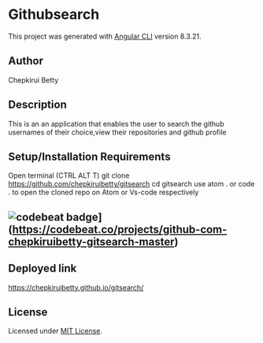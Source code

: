 # Githubsearch

This project was generated with [Angular CLI](https://github.com/angular/angular-cli) version 8.3.21.


## Author

Chepkirui Betty

## Description

This is an an application that enables the user to search the github usernames of their choice,view their repositories and github profile


## Setup/Installation Requirements

 Open terminal (CTRL ALT T)
 git clone https://github.com/chepkiruibetty/gitsearch 
 cd gitsearch
 use atom . or code . to open the cloned repo on Atom or Vs-code respectively


## ![codebeat badge](https://codebeat.co/badges/4b3b7b1f-6275-4ab0-9aa8-46fd882388c1)](https://codebeat.co/projects/github-com-chepkiruibetty-gitsearch-master)

## Deployed link

https://chepkiruibetty.github.io/gitsearch/


## License

Licensed under [MIT License](license).
